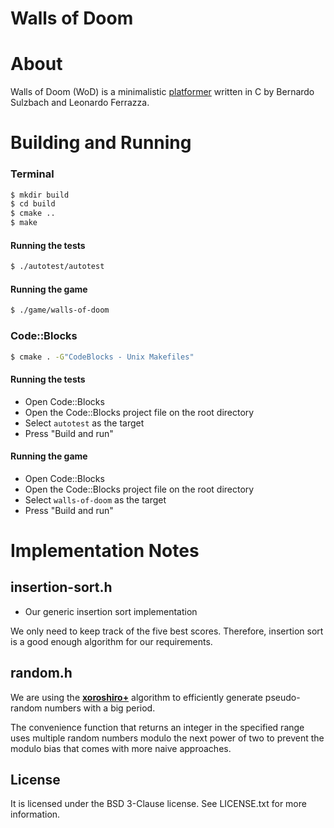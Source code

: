 Walls of Doom
=============

# About

Walls of Doom (WoD) is a minimalistic
[platformer](https://en.wikipedia.org/wiki/Platform_game) written in C by
Bernardo Sulzbach and Leonardo Ferrazza.

# Building and Running

### Terminal

```bash
$ mkdir build
$ cd build
$ cmake ..
$ make
```

#### Running the tests

```bash
$ ./autotest/autotest
```

#### Running the game

```bash
$ ./game/walls-of-doom
```

### Code::Blocks

```bash
$ cmake . -G"CodeBlocks - Unix Makefiles"
```

#### Running the tests

+ Open Code::Blocks
+ Open the Code::Blocks project file on the root directory
+ Select `autotest` as the target
+ Press "Build and run"

#### Running the game

+ Open Code::Blocks
+ Open the Code::Blocks project file on the root directory
+ Select `walls-of-doom` as the target
+ Press "Build and run"

# Implementation Notes

## **insertion-sort.h**

+ Our generic insertion sort implementation

We only need to keep track of the five best scores. Therefore, insertion sort is
a good enough algorithm for our requirements.

## **random.h**

We are using the **[xoroshiro+](http://xoroshiro.di.unimi.it/)** algorithm to
efficiently generate pseudo-random numbers with a big period.

The convenience function that returns an integer in the specified range uses
multiple random numbers modulo the next power of two to prevent the modulo bias
that comes with more naive approaches.

License
-------

It is licensed under the BSD 3-Clause license. See LICENSE.txt for more
information.
